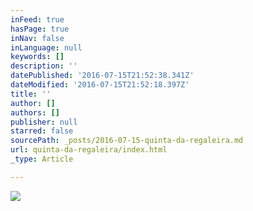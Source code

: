 ```yaml
---
inFeed: true
hasPage: true
inNav: false
inLanguage: null
keywords: []
description: ''
datePublished: '2016-07-15T21:52:38.341Z'
dateModified: '2016-07-15T21:52:18.397Z'
title: ''
author: []
authors: []
publisher: null
starred: false
sourcePath: _posts/2016-07-15-quinta-da-regaleira.md
url: quinta-da-regaleira/index.html
_type: Article

---
```

![](https://the-grid-user-content.s3-us-west-2.amazonaws.com/75039701-13a1-44f3-9644-70ebbfbff1c5.jpg)